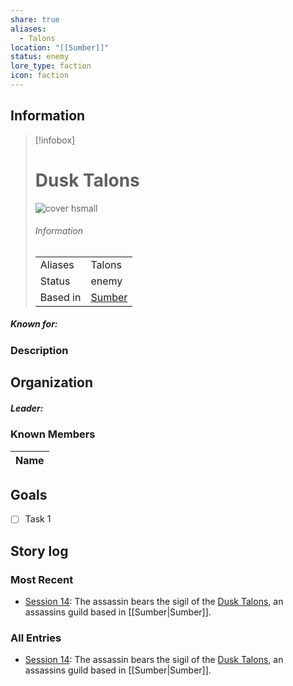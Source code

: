 ```yaml
---
share: true
aliases:
  - Talons
location: "[[Sumber]]"
status: enemy
lore_type: faction
icon: faction
---
```

## Information
> [!infobox]
> # Dusk Talons
> ![cover hsmall](insertimage.png)
> ###### Information
> |   |  |
> | ---- | ---- |
> | Aliases | Talons|
> | Status| enemy|
> | Based in|  [Sumber](../Locations/Continents/Sumber.md)|
##### Known for:
### Description
## Organization
##### Leader:
### Known Members
| Name |
| ---- |

## Goals
- [ ] Task 1
## Story log
### Most Recent
- [Session 14](../../Session%2014.md): The assassin bears the sigil of the [Dusk Talons](Dusk%20Talons.md), an assassins guild based in [[Sumber|Sumber]].

### All Entries
- [Session 14](../../Session%2014.md): The assassin bears the sigil of the [Dusk Talons](Dusk%20Talons.md), an assassins guild based in [[Sumber|Sumber]].
